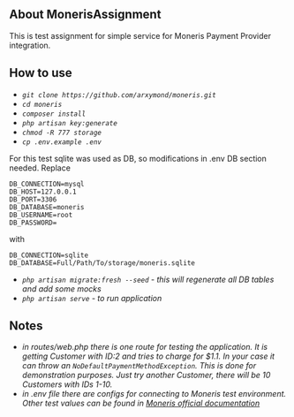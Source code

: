## About MonerisAssignment

This is test assignment for simple service for Moneris Payment Provider integration.

## How to use

- *`git clone https://github.com/arxymond/moneris.git`*
- *`cd moneris`*
- *`composer install`*
- *`php artisan key:generate`*
- *`chmod -R 777 storage`*
- *`cp .env.example .env`*

For this test sqlite was used as DB, so modifications in .env DB section needed.
Replace 
```.env
DB_CONNECTION=mysql
DB_HOST=127.0.0.1
DB_PORT=3306
DB_DATABASE=moneris
DB_USERNAME=root
DB_PASSWORD=
```

with 

```.env
DB_CONNECTION=sqlite
DB_DATABASE=Full/Path/To/storage/moneris.sqlite
```


- *`php artisan migrate:fresh --seed` - this will regenerate all DB tables and add some mocks*
- *`php artisan serve` - to run application*

## Notes

- *in routes/web.php there is one route for testing the application. It is getting Customer with ID:2 and tries to charge for $1.1. In your case it can throw an ``NoDefaultPaymentMethodException``. This is done for demonstration purposes. Just try another Customer, there will be 10 Customers with IDs 1-10.*
- *in .env file there are configs for connecting to Moneris test environment. Other test values can be found in [Moneris official documentation](https://developer.moneris.com/en/More/Testing/Testing%20a%20Solution)*

